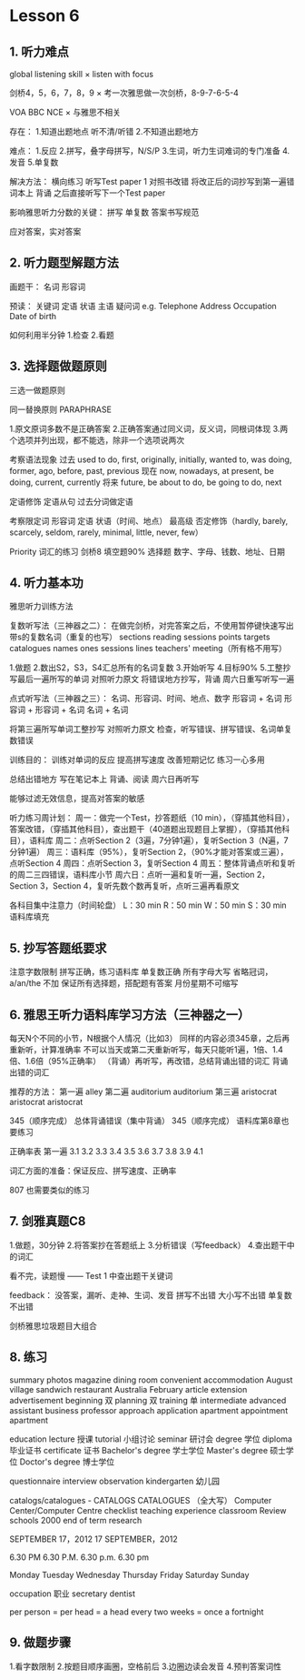 # Lesson 6


## 1. 听力难点

global listening skill ×
listen with focus

剑桥4，5，6，7，8，9 ×
考一次雅思做一次剑桥，8-9-7-6-5-4

VOA BBC NCE ×
与雅思不相关

存在：
1.知道出题地点
听不清/听错
2.不知道出题地方

难点：
1.反应
2.拼写，叠字母拼写，N/S/P
3.生词，听力生词难词的专门准备
4.发音
5.单复数

解决方法：
横向练习
听写Test paper 1
对照书改错
将改正后的词抄写到第一遍错词本上
背诵
之后直接听写下一个Test paper

影响雅思听力分数的关键：
拼写
单复数
答案书写规范

应对答案，实对答案


## 2. 听力题型解题方法

画题干：
名词
形容词

预读：
关键词
定语
状语
主语
疑问词
e.g.
Telephone
Address
Occupation
Date of birth

如何利用半分钟
1.检查
2.看题

## 3. 选择题做题原则

三选一做题原则

同一替换原则
PARAPHRASE

1.原文原词多数不是正确答案
2.正确答案通过同义词，反义词，同根词体现
3.两个选项并列出现，都不能选，除非一个选项说两次

考察语法现象
过去 used to do, first, originally, initially, wanted to, was doing, former, ago, before, past, previous
现在 now, nowadays, at present, be doing, current, currently
将来 future, be about to do, be going to do, next

定语修饰
定语从句
过去分词做定语

考察限定词
形容词
定语
状语（时间、地点）
最高级
否定修饰（hardly, barely, scarcely, seldom, rarely, minimal, little, never, few）

Priority
词汇的练习
剑桥8
填空题90%
选择题
数字、字母、钱数、地址、日期

## 4. 听力基本功

雅思听力训练方法

复数听写法（三神器之二）：
在做完剑桥，对完答案之后，不使用暂停键快速写出带s的复数名词（重复的也写）
sections reading sessions points targets catalogues names ones sessions lines
teachers' meeting（所有格不用写）

1.做题
2.数出S2，S3，S4汇总所有的名词复数
3.开始听写
4.目标90%
5.工整抄写最后一遍所写的单词
对照听力原文
将错误地方抄写，背诵
周六日重写听写一遍

点式听写法（三神器之三）：
名词、形容词、时间、地点、数字
形容词 + 名词
形容词 + 形容词 + 名词
名词 + 名词

将第三遍所写单词工整抄写
对照听力原文
检查，听写错误、拼写错误、名词单复数错误

训练目的：
训练对单词的反应
提高拼写速度
改善短期记忆
练习一心多用

总结出错地方
写在笔记本上
背诵、阅读
周六日再听写

能够过滤无效信息，提高对答案的敏感

听力练习周计划：
周一：做完一个Test，抄答题纸（10 min），（穿插其他科目），答案改错，（穿插其他科目），查出题干（40道题出现题目上掌握），（穿插其他科目），语料库
周二：点听Section 2（3遍，7分钟1遍），复听Section 3（N遍，7分钟1遍）
周三：语料库（95%），复听Section 2，（90%才能对答案或三遍），点听Section 4
周四：点听Section 3，复听Section 4
周五：整体背诵点听和复听的周二三四错误，语料库小节
周六日：点听一遍和复听一遍，Section 2，Section 3，Section 4，复听先数个数再复听，点听三遍再看原文


各科目集中注意力（时间轮盘）
L：30 min
R：50 min
W：50 min
S：30 min
语料库填充


## 5. 抄写答题纸要求

注意字数限制
拼写正确，练习语料库
单复数正确
所有字母大写
省略冠词，a/an/the 不加
保证所有选择题，搭配题有答案
月份星期不可缩写


## 6. 雅思王听力语料库学习方法（三神器之一）

每天N个不同的小节，N根据个人情况（比如3）
同样的内容必须345章，之后再重新听，计算准确率
不可以当天或第二天重新听写，每天只能听1遍，1倍、1.4倍、1.6倍（95%正确率）
（背诵）再听写，再改错，总结背诵出错的词汇
背诵出错的词汇

推荐的方法：
第一遍
alley
第二遍
auditorium auditorium
第三遍
aristocrat aristocrat aristocrat

345（顺序完成）
总体背诵错误（集中背诵）
345（顺序完成）
语料库第8章也要练习

正确率表  第一遍
3.1   3.2   3.3   3.4   3.5
3.6   3.7   3.8   3.9   4.1

词汇方面的准备：保证反应、拼写速度、正确率

807 也需要类似的练习

## 7. 剑雅真题C8

1.做题，30分钟
2.将答案抄在答题纸上
3.分析错误（写feedback）
4.查出题干中的词汇

看不完，读题慢 —— Test 1 中查出题干关键词

feedback：
没答案，漏听、走神、生词、发音
拼写不出错
大小写不出错
单复数不出错

剑桥雅思垃圾题目大组合

## 8. 练习

summary
photos
magazine
dining room
convenient
accommodation
August
village
sandwich
restaurant
Australia
February
article
extension
advertisement
beginning 双
planning 双
training 单
intermediate
advanced
assistant
business
professor
approach
application
apartment
appointment
apartment

education
lecture 授课 tutorial 小组讨论 seminar 研讨会
degree 学位 diploma 毕业证书 certificate 证书
Bachelor's degree 学士学位
Master's degree 硕士学位 
Doctor's degree 博士学位

questionnaire
interview
observation
kindergarten 幼儿园

catalogs/catalogues - CATALOGS CATALOGUES （全大写）
Computer Center/Computer Centre
checklist
teaching experience
classroom
Review
schools
2000
end of term
research

SEPTEMBER 17，2012
17 SEPTEMBER，2012

6.30 PM
6.30 P.M.
6.30 p.m.
6.30 pm

Monday
Tuesday
Wednesday
Thursday
Friday
Saturday
Sunday

occupation 职业
secretary
dentist

per person = per head = a head
every two weeks = once a fortnight

## 9. 做题步骤

1.看字数限制
2.按题目顺序画圈，空格前后
3.边圈边读会发音
4.预判答案词性